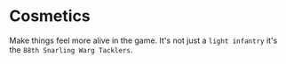 # Cosmetics

Make things feel more alive in the game. It's not just a `light infantry` it's the `88th Snarling Warg Tacklers`.
